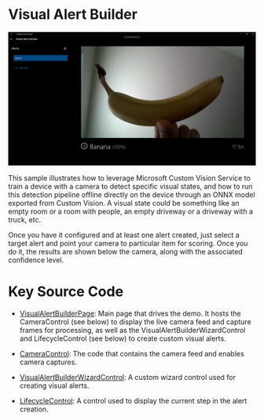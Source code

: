 # Visual Alert Builder

![alt text](https://github.com/Microsoft/Cognitive-Samples-IntelligentKiosk/blob/master/Documentation/VisualAlertBuilder.jpg "Visual Alert Builder")

This sample illustrates how to leverage Microsoft Custom Vision Service to train a device with a camera to detect specific visual states, and how to run this detection pipeline offline directly on the device through an ONNX model exported from Custom Vision. A visual state could be something like an empty room or a room with people, an empty driveway or a driveway with a truck, etc. 

Once you have it configured and at least one alert created, just select a target alert and point your camera to particular item for scoring. Once you do it, the results are shown below the camera, along with the associated confidence level.

# Key Source Code

* [VisualAlertBuilderPage](../Kiosk/Views/VisualAlert/VisualAlertBuilderPage.xaml.cs): Main page that drives the demo. It hosts the CameraControl (see below) to display the live camera feed and capture frames for processing, as well as the VisualAlertBuilderWizardControl and LifecycleControl (see below) to create custom visual alerts.

* [CameraControl](../Kiosk/Controls/CameraControl.xaml.cs): The code that contains the camera feed and enables camera captures.

* [VisualAlertBuilderWizardControl](../Kiosk/Views/VisualAlert/VisualAlertBuilderWizardControl.xaml.cs): A custom wizard control used for creating visual alerts.

* [LifecycleControl](../Kiosk/Controls/LifecycleControl.xaml.cs): A control used to display the current step in the alert creation.
